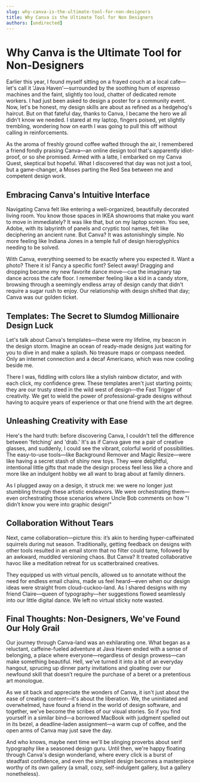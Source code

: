 ```yaml
---
slug: why-canva-is-the-ultimate-tool-for-non-designers
title: Why Canva is the Ultimate Tool for Non Designers
authors: [undirected]
---
```


# Why Canva is the Ultimate Tool for Non-Designers

Earlier this year, I found myself sitting on a frayed couch at a local cafe—let's call it 'Java Haven'—surrounded by the soothing hum of espresso machines and the faint, slightly too loud, chatter of dedicated remote workers. I had just been asked to design a poster for a community event. Now, let's be honest, my design skills are about as refined as a hedgehog's haircut. But on that fateful day, thanks to Canva, I became the hero we all didn't know we needed. I stared at my laptop, fingers poised, yet slightly trembling, wondering how on earth I was going to pull this off without calling in reinforcements.

As the aroma of freshly ground coffee wafted through the air, I remembered a friend fondly praising Canva—an online design tool that's apparently idiot-proof, or so she promised. Armed with a latte, I embarked on my Canva Quest, skeptical but hopeful. What I discovered that day was not just a tool, but a game-changer, a Moses parting the Red Sea between me and competent design work. 

## Embracing Canva's Intuitive Interface

Navigating Canva felt like entering a well-organized, beautifully decorated living room. You know those spaces in IKEA showrooms that make you want to move in immediately? It was like that, but on my laptop screen. You see, Adobe, with its labyrinth of panels and cryptic tool names, felt like deciphering an ancient rune. But Canva? It was astonishingly simple. No more feeling like Indiana Jones in a temple full of design hieroglyphics needing to be solved.

With Canva, everything seemed to be exactly where you expected it. Want a photo? There it is! Fancy a specific font? Select away! Dragging and dropping became my new favorite dance move—cue the imaginary tap dance across the cafe floor. I remember feeling like a kid in a candy store, browsing through a seemingly endless array of design candy that didn't require a sugar rush to enjoy. Our relationship with design shifted that day; Canva was our golden ticket.

## Templates: The Secret to Slumdog Millionaire Design Luck

Let's talk about Canva's templates—these were my lifeline, my beacon in the design storm. Imagine an ocean of ready-made designs just waiting for you to dive in and make a splash. No treasure maps or compass needed. Only an internet connection and a decaf Americano, which was now cooling beside me. 

There I was, fiddling with colors like a stylish rainbow dictator, and with each click, my confidence grew. These templates aren't just starting points; they are our trusty steed in the wild west of design—the Fast Trigger of creativity. We get to wield the power of professional-grade designs without having to acquire years of experience or that one friend with the art degree. 

## Unleashing Creativity with Ease

Here's the hard truth: before discovering Canva, I couldn't tell the difference between 'fetching' and 'drab.' It's as if Canva gave me a pair of creative glasses, and suddenly, I could see the vibrant, colorful world of possibilities. The easy-to-use tools—like Background Remover and Magic Resize—were like having a secret stash of shiny new toys. They were delightful, intentional little gifts that made the design process feel less like a chore and more like an indulgent hobby we all want to brag about at family dinners.

As I plugged away on a design, it struck me: we were no longer just stumbling through these artistic endeavors. We were orchestrating them—even orchestrating those scenarios where Uncle Bob comments on how "I didn’t know you were into graphic design!" 

## Collaboration Without Tears

Next, came collaboration—picture this: it’s akin to herding hyper-caffeinated squirrels during nut season. Traditionally, getting feedback on designs with other tools resulted in an email storm that no filter could tame, followed by an awkward, muddled versioning chaos. But Canva? It treated collaborative havoc like a meditation retreat for us scatterbrained creatives. 

They equipped us with virtual pencils, allowed us to annotate without the need for endless email chains, made us feel heard—even when our design ideas were straight from cloud-cuckoo-land. As I shared designs with my friend Claire—queen of typography—her suggestions flowed seamlessly into our little digital dance. We left no virtual sticky note wasted.

## Final Thoughts: Non-Designers, We've Found Our Holy Grail

Our journey through Canva-land was an exhilarating one. What began as a reluctant, caffeine-fueled adventure at Java Haven ended with a sense of belonging, a place where everyone—regardless of design prowess—can make something beautiful. Hell, we've turned it into a bit of an everyday hangout, sprucing up dinner party invitations and gloating over our newfound skill that doesn’t require the purchase of a beret or a pretentious art monologue.

As we sit back and appreciate the wonders of Canva, it isn't just about the ease of creating content—it's about the liberation. We, the uninitiated and overwhelmed, have found a friend in the world of design software, and together, we've become the scribes of our visual stories. So if you find yourself in a similar bind—a borrowed MacBook with judgment spelled out in its bezel, a deadline-laden assignment—a warm cup of coffee, and the open arms of Canva may just save the day.

And who knows, maybe next time we'll be slinging proverbs about serif typography like a seasoned design guru. Until then, we're happy floating through Canva's design wonderland, where every click is a burst of steadfast confidence, and even the simplest design becomes a masterpiece worthy of its own gallery (a small, cozy, self-indulgent gallery, but a gallery nonetheless).